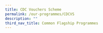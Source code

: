 ```yaml
---
title: CDC Vouchers Scheme
permalink: /our-programmes/CDCVS
description: ""
third_nav_title: Common Flagship Programmes
---
```



